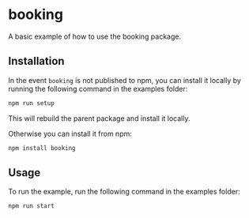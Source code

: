 # booking

A basic example of how to use the booking package.

## Installation

In the event `booking` is not published to npm, you can install it locally by running the following command in the examples folder:

```sh
npm run setup
```

This will rebuild the parent package and install it locally.

Otherwise you can install it from npm:

```sh
npm install booking
```

## Usage

To run the example, run the following command in the examples folder:

```sh
npm run start
```
